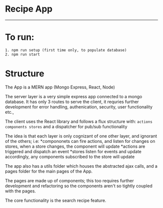 # Recipe App
___________________

# To run:
	1. npm run setup (first time only, to populate database)
    2. npm run start

# Structure
The App is a MERN app (Mongo Express, React, Node)

The server layer is a very simple express app connected to a mongo database.
It has only 3 routes to serve the client, it requries further development for error handling, authenication, security, user functionality etc.,

The client uses the React library and follows a flux structure with:
	```actions
	components
	stores```
and a dispatcher for pub/sub functionality

The idea is that each layer is only cognizant of one other layer, and ignorant of the others; i.e:
	*compononets can fire actions, and listen for changes on stores, when a store changes, the component will update
	*actions are triggered and dispatch an event
	*stores listen for events and update accordingly, any components subscribed to the store will update

The app also has a utils folder which houses the abstracted ajax calls, and a pages folder for the main pages of the App.

The pages are made up of components; this too requires further development and refactoring so the components aren't so tightly coupled with the pages.

The core functionality is the search recipe feature.

